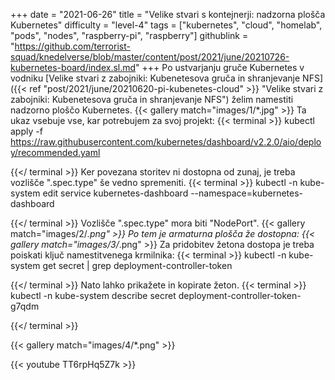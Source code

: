 +++
date = "2021-06-26"
title = "Velike stvari s kontejnerji: nadzorna plošča Kubernetes"
difficulty = "level-4"
tags = ["kubernetes", "cloud", "homelab", "pods", "nodes", "raspberry-pi", "raspberry"]
githublink = "https://github.com/terrorist-squad/knedelverse/blob/master/content/post/2021/june/20210726-kubernetes-board/index.sl.md"
+++
Po ustvarjanju gruče Kubernetes v vodniku [Velike stvari z zabojniki: Kubenetesova gruča in shranjevanje NFS]({{< ref "post/2021/june/20210620-pi-kubenetes-cloud" >}} "Velike stvari z zabojniki: Kubenetesova gruča in shranjevanje NFS") želim namestiti nadzorno ploščo Kubernetes.
{{< gallery match="images/1/*.jpg" >}}
Ta ukaz vsebuje vse, kar potrebujem za svoj projekt:
{{< terminal >}}
kubectl apply -f https://raw.githubusercontent.com/kubernetes/dashboard/v2.2.0/aio/deploy/recommended.yaml

{{</ terminal >}}
Ker povezana storitev ni dostopna od zunaj, je treba vozlišče ".spec.type" še vedno spremeniti.
{{< terminal >}}
kubectl -n kube-system edit service kubernetes-dashboard --namespace=kubernetes-dashboard

{{</ terminal >}}
Vozlišče ".spec.type" mora biti "NodePort".
{{< gallery match="images/2/*.png" >}}
Po tem je armaturna plošča že dostopna:
{{< gallery match="images/3/*.png" >}}
Za pridobitev žetona dostopa je treba poiskati ključ namestitvenega krmilnika:
{{< terminal >}}
kubectl -n kube-system get secret | grep deployment-controller-token

{{</ terminal >}}
Nato lahko prikažete in kopirate žeton.
{{< terminal >}}
kubectl -n kube-system describe secret deployment-controller-token-g7qdm

{{</ terminal >}}

{{< gallery match="images/4/*.png" >}}

{{< youtube TT6rpHq5Z7k  >}}
